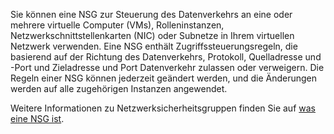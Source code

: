 Sie können eine NSG zur Steuerung des Datenverkehrs an eine oder mehrere virtuelle Computer (VMs), Rolleninstanzen, Netzwerkschnittstellenkarten (NIC) oder Subnetze in Ihrem virtuellen Netzwerk verwenden. Eine NSG enthält Zugriffssteuerungsregeln, die basierend auf der Richtung des Datenverkehrs, Protokoll, Quelladresse und -Port und Zieladresse und Port Datenverkehr zulassen oder verweigern. Die Regeln einer NSG können jederzeit geändert werden, und die Änderungen werden auf alle zugehörigen Instanzen angewendet.

Weitere Informationen zu Netzwerksicherheitsgruppen finden Sie auf [was eine NSG ist](../articles/virtual-network/virtual-networks-nsg.md).

